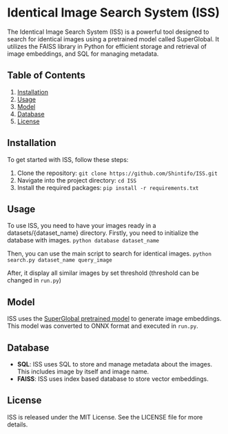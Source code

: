 # Identical Image Search System (ISS)
The Identical Image Search System (ISS) is a powerful tool designed to search for identical images using a pretrained model called SuperGlobal. It utilizes the FAISS library in Python for efficient storage and retrieval of image embeddings, and SQL for managing metadata.

## Table of Contents

1. [Installation](#installation)
2. [Usage](#usage)
3. [Model](#model)
4. [Database](#database)
5. [License](#license)

## Installation <a name="installation"></a>

To get started with ISS, follow these steps:

1. Clone the repository: `git clone https://github.com/Shintifo/ISS.git`
2. Navigate into the project directory: `cd ISS`
3. Install the required packages: `pip install -r requirements.txt`

## Usage <a name="usage"></a>

To use ISS, you need to have your images ready in a datasets/{dataset_name} directory.
Firstly, you need to initialize the database with images. `python database dataset_name`

Then, you can use the main script to search for identical images. `python search.py dataset_name query_image`

After, it display all similar images by set threshold (threshold can be changed in `run.py`)

## Model <a name="model"></a>

ISS uses the [SuperGlobal pretrained model](https://github.com/ShihaoShao-GH/SuperGlobal) to generate image embeddings. 
This model was converted to ONNX format and executed in `run.py`.

## Database <a name="database"></a>

- **SQL**: ISS uses SQL to store and manage metadata about the images. This includes image by itself and image name.
- **FAISS**: ISS uses index based database to store vector embeddings.

## License <a name="license"></a>
ISS is released under the MIT License. See the LICENSE file for more details.
